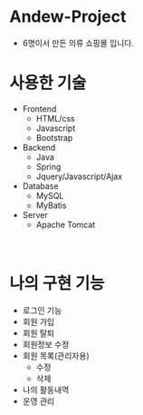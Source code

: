 # Andew-Project
- 6명이서 만든 의류 쇼핑몰 입니다.
# 사용한 기술
- Frontend
  - HTML/css
  - Javascript
  - Bootstrap
- Backend
  - Java
  - Spring
  - Jquery/Javascript/Ajax
- Database
  - MySQL
  - MyBatis
- Server
  - Apache Tomcat
<br/><br/><br/>
# 나의 구현 기능
- 로그인 기능
- 회원 가입
- 회원 탈퇴
- 회원정보 수정
- 회원 목록(관리자용)
  - 수정
  - 삭제
- 나의 활동내역
- 운영 관리
